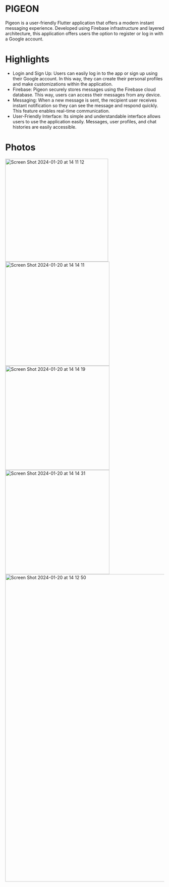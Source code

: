 # PIGEON
Pigeon is a user-friendly Flutter application that offers a modern instant messaging experience. Developed using Firebase infrastructure and layered architecture, this application offers users the option to register or log in with a Google account.

# Highlights
- Login and Sign Up: Users can easily log in to the app or sign up using their Google account. In this way, they can create their personal profiles and make customizations within the application.
- Firebase: Pigeon securely stores messages using the Firebase cloud database. This way, users can access their messages from any device.
- Messaging: When a new message is sent, the recipient user receives instant notification so they can see the message and respond quickly. This feature enables real-time communication.
- User-Friendly Interface: Its simple and understandable interface allows users to use the application easily. Messages, user profiles, and chat histories are easily accessible.

# Photos
<img width="326" alt="Screen Shot 2024-01-20 at 14 11 12" src="https://github.com/DumanIbrahm/PigeonApp/assets/94488767/1091787d-493e-41e8-990e-5b82c40eda83">
<img width="330" alt="Screen Shot 2024-01-20 at 14 14 11" src="https://github.com/DumanIbrahm/PigeonApp/assets/94488767/52210000-ea36-451f-a5ad-cf9ccf1c0d17">
<img width="330" alt="Screen Shot 2024-01-20 at 14 14 19" src="https://github.com/DumanIbrahm/PigeonApp/assets/94488767/68b08ac3-e034-4d78-b51c-36bd19b0879a">
<img width="330" alt="Screen Shot 2024-01-20 at 14 14 31" src="https://github.com/DumanIbrahm/PigeonApp/assets/94488767/a640a854-7358-4d5b-b16a-c36a49414b20">
<img width="974" alt="Screen Shot 2024-01-20 at 14 12 50" src="https://github.com/DumanIbrahm/PigeonApp/assets/94488767/12d0a0f5-7f65-474e-9ba3-c13f7836c0f4">





